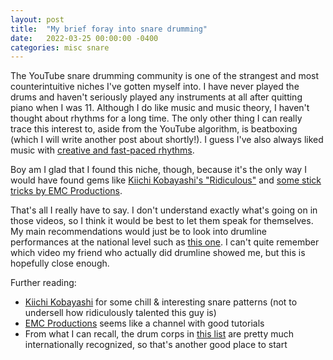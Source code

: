 ```yaml
---
layout: post
title:  "My brief foray into snare drumming"
date:   2022-03-25 00:00:00 -0400
categories: misc snare
---
```


The YouTube snare drumming community is one of the strangest and most counterintuitive niches I've gotten myself into. I have never played the drums and haven't seriously played any instruments at all after quitting piano when I was 11. Although I do like music and music theory, I haven't thought about rhythms for a long time. The only other thing I can really trace this interest to, aside from the YouTube algorithm, is beatboxing (which I will write another post about shortly!). I guess I've also always liked music with [creative and fast-paced rhythms](https://youtu.be/vQd1xc_RYPs).

Boy am I glad that I found this niche, though, because it's the only way I would have found gems like [Kiichi Kobayashi's "Ridiculous"](https://youtu.be/_Dh2v_-_aZU) and [some stick tricks by EMC Productions](https://youtu.be/dv2PkvMkzVo).

That's all I really have to say. I don't understand exactly what's going on in those videos, so I think it would be best to let them speak for themselves. My main recommendations would just be to look into drumline performances at the national level such as [this one](https://youtu.be/L-b0PbL8gB0). I can't quite remember which video my friend who actually did drumline showed me, but this is hopefully close enough.

Further reading:
* [Kiichi Kobayashi](https://www.youtube.com/c/KiichiKobayashi) for some chill & interesting snare patterns (not to undersell how ridiculously talented this guy is)
* [EMC Productions](https://www.youtube.com/c/EMCproductions) seems like a channel with good tutorials
* From what I can recall, the drum corps in [this list](https://en.wikipedia.org/wiki/List_of_Drum_Corps_International_member_corps) are pretty much internationally recognized, so that's another good place to start
